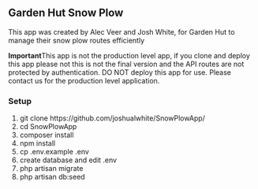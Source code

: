 <h2>Garden Hut Snow Plow</h2>
<p>This app was created by Alec Veer and Josh White, for Garden Hut to manage their snow plow routes efficiently</p>
<p><strong>Important</strong>This app is not the production level app, if you clone and deploy this app please not this is not the final version and the API routes are not protected by authentication. DO NOT deploy this app for use. Please contact us for the production level application.
<h3>Setup</h3>
<ol>
    <li>git clone https://github.com/joshualwhite/SnowPlowApp/</li>
    <li>cd SnowPlowApp</li>
    <li>composer install</li>
    <li>npm install</li>
    <li>cp .env.example .env</li>
    <li>create database and edit .env</li>
    <liphp artisan key:generate</li>
    <li>php artisan migrate</li>
    <li>php artisan db:seed</li>
</ol>
